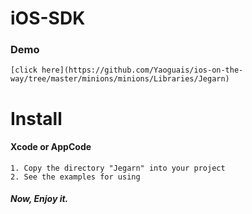 # iOS-SDK

### Demo

    [click here](https://github.com/Yaoguais/ios-on-the-way/tree/master/minions/minions/Libraries/Jegarn)


# Install

#### Xcode or AppCode

	1. Copy the directory "Jegarn" into your project
	2. See the examples for using

##### Now, Enjoy it.